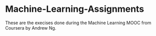 # Machine-Learning-Assignments
These are the execises done during the Machine Learning MOOC from Coursera by Andrew Ng.
